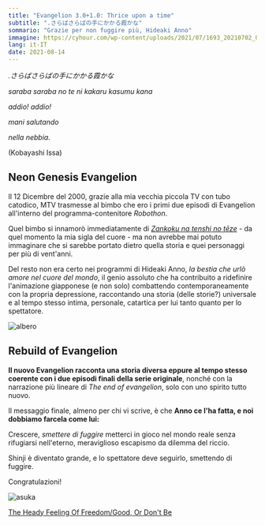 ```yaml
---
title: "Evangelion 3.0+1.0: Thrice upon a time"
subtitle: ".さらばさらばの手にかかる霞かな"
sommario: "Grazie per non fuggire più, Hideaki Anno"
immagine: https://cyhour.com/wp-content/uploads/2021/07/1693_20210702_082849.png
lang: it-IT
date: 2021-08-14
---
```


_.さらばさらばの手にかかる霞かな_

_saraba saraba no te ni kakaru kasumu kana_

_addio! addio!_

_mani salutando_

_nella nebbia._

(Kobayashi Issa)

## Neon Genesis Evangelion

Il 12 Dicembre del 2000, grazie alla mia vecchia piccola TV con tubo catodico, MTV trasmesse al bimbo che ero i primi due episodi di Evangelion all'interno del programma-contenitore _Robothon_.

Quel bimbo si innamorò immediatamente di [_Zankoku na tenshi no tēze_](https://www.youtube.com/watch?v=nU21rCWkuJw) - da quel momento la mia sigla del cuore - ma non avrebbe mai potuto immaginare che si sarebbe portato dietro quella storia e quei personaggi per più di vent'anni. 

Del resto non era certo nei programmi di Hideaki Anno, _la bestia che urlò amore nel cuore del mondo_, il genio assoluto che ha contribuito a ridefinire l'animazione giapponese (e non solo) combattendo contemporaneamente con la propria depressione, raccontando una storia (delle storie?) universale e al tempo stesso intima, personale, catartica per lui tanto quanto per lo spettatore.

![albero](https://upload.wikimedia.org/wikipedia/commons/e/e2/Tree_of_Life_Fludd.jpg)

## Rebuild of Evangelion

**Il nuovo Evangelion racconta una storia diversa eppure al tempo stesso coerente con i due episodi finali della serie originale**, nonché con la narrazione più lineare di _The end of evangelion_, solo con uno spirito tutto nuovo.

Il messaggio finale, almeno per chi vi scrive, è che **Anno ce l'ha fatta, e noi dobbiamo farcela come lui:**

Crescere, _smettere di fuggire_ metterci in gioco nel mondo reale senza rifugiarsi nell'eterno, meraviglioso escapismo da dilemma del riccio.

Shinji è diventato grande, e lo spettatore deve seguirlo, smettendo di fuggire.

Congratulazioni!


![asuka](https://images-na.ssl-images-amazon.com/images/I/51WPYEVGMRL.jpg)

[The Heady Feeling Of Freedom/Good, Or Don't Be](https://www.youtube.com/watch?v=qP3qT5sFjNI)